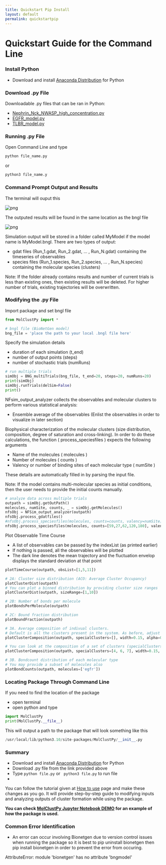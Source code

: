 ```yaml
---
title: Quickstart Pip Install
layout: default
permalink: quickstartpip
---
```


# Quickstart Guide for the Command Line
 
### Install Python
- Download and install [Anaconda Distribution](https://www.anaconda.com/products/distribution) for Python

### Download .py File

Downloadable .py files that can be ran in Python: 
- [Nephrin_Nck_NWASP_high_concentration.py](../assets/test_datasets/Nephrin_Nck_NWASP_high_concentration.py)
- [EGFR_model.py](../assets/test_datasets/EGFR_model.py)
- [TLBR_model.py](../assets/test_datasets/TLBR_model.py) 

### Running .py File

Open Command Line and type

```python
python file_name.py
```
or

```python
python3 file_name.y
```

### Command Prompt Output and Results

The terminal will ouput this 

![png]()

The outputed results will be found in the same location as the bngl file

![png]()

Simulation output will be stored in a folder called MyModel if the model name is MyModel.bngl. There are two types of output:
- gdat files (Run_1.gdat, Run_2.gdat, ... , Run_N.gdat) containing the timeseries of observables
- species files (Run_1.species, Run_2.species, ... , Run_N.species) containing the molecular species (clusters)

Note: If the folder already contains results and number of current trials is less than existing ones, then existing results will be deleted. For higher number of trials, existing trajectories will be overwritten.

### Modifying the .py File

Import package and set bngl file

```python
from MolClustPy import *

# bngl file (BioNetGen model) 
bng_file = 'place the path to your local .bngl file here'
```

Specify the simulation details
- duration of each simulation (t_end)
- number of output points (steps)
- number of stochastic trials (numRuns) 

```python
# run multiple trials
simObj = BNG_multiTrials(bng_file, t_end=20, steps=20, numRuns=20)
print(simObj)
simObj.runTrials(delSim=False)
print()
```

NFsim_output_analyzer collects the observables and molecular clusters to perform various statistical analysis:
- Ensemble average of the observables (Enlist the observables in order to visualize in later section)

Biophysical characterization of the molecular clusters (size distribution, composition, degree of saturation and cross-linking). In order to do these calculations, the function ( process_speciesfiles ) expects the following arguments
-  Name of the molecules ( molecules )
-  Number of molecules ( counts )
-  Valency or number of binding sites of each molecular type ( numSite )

These details are automatically filled in by parsing the input file.

Note: If the model contains multi-molecular species as initial conditions, then the user needs to provide the initial counts manually.

```python
# analyze data across multiple trials
outpath = simObj.getOutPath()
molecules, numSite, counts, _ = simObj.getMolecules()
nfsObj = NFSim_output_analyzer(outpath)
nfsObj.process_gdatfiles()
#nfsObj.process_speciesfiles(molecules, counts=counts, valency=numSite) # will give an error
nfsObj.process_speciesfiles(molecules, counts=[59,27,62,120,180], valency=numSite)
```
Plot Observable Time Course

- A list of observables can be passed by the indexList (as printed earlier)
- If nothing is passed, all the observables will be plotted
- The dark line denotes the mean trajectory and the fluctuation envelop displays the standard deviation at that point

```python
plotTimeCourse(outpath, obsList=[1,5,11])
```
```python
# 2A: Cluster size distribution (ACO: Average Cluster Occupancy)
plotClusterDist(outpath)
# You can plot a binned distribution by providing cluster size ranges
plotClusterDist(outpath, sizeRange=[1,10])
```

```python
# 2B: Number of bonds per molecule
plotBondsPerMolecule(outpath)
```

```python
# 2C: Bound fraction distribution
plotBoundFraction(outpath)
```
```python
# 3A. Average composition of indivual clusters. 
# Default is all the clusters present in the system. As before, adjust width and transparency (alpha) for visual clarity.
plotClusterComposition(outpath, specialClusters=[], width=0.15, alpha=0.5)

# You can look at the composition of a set of clusters (specialClusters) also
plotClusterComposition(outpath, specialClusters=[4, 6, 7], width=0.15, alpha=0.5)
```

```python
# 3B. Bondcount distribution of each molecular type 
# You may provide a subset of molecules also
plotBondCounts(outpath, molecules=['egfr'])
```

### Locating Package Through Command Line

If you need to find the location of the package
- open terminal
- open python and type

```python
import MolClustPy
print(MolClustPy.__file__)
```
This will output a path to the package that will look something like this

```python
/usr/local/lib/python3.10/site-packages/MolClustPy/__init__.py
```

### Summary
- Download and install [Anaconda Distribution](https://www.anaconda.com/products/distribution) for Python
- Download .py file from the link provided above
- Type ```python file.py``` or ``` python3 file.py``` to run file
- 

You can follow the tutorial given at [How to use](usage.md) page and make these changes as you go.
It will provide step-by-step guide to modifying inputs and analyzing outputs of cluster formation while using the package. 

<b> You can check [MolClustPy Jupyter Notebook DEMO](MolClustPy_Usage/MolClustPy_Usage.md) for an example of how the package is used. </b>

### Common Error Identification
- An error can occur involving Bionetgen due to version control issues when running the package so it is best to pip uninstall bionetgen then pip install bionetgen in order to prevent the error from occuring.

AttributeError: module 'bionetgen' has no attribute 'bngmodel'
